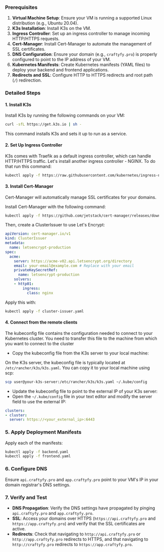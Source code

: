 ### Prerequisites

1. **Virtual Machine Setup**: Ensure your VM is running a supported Linux distribution (e.g., Ubuntu 20.04).
2. **K3s Installation**: Install K3s on the VM.
3. **Ingress Controller**: Set up an ingress controller to manage incoming HTTP/HTTPS requests.
4. **Cert-Manager**: Install Cert-Manager to automate the management of SSL certificates.
5. **DNS Configuration**: Ensure your domain (e.g., `craftyfy.pro`) is properly configured to point to the IP address of your VM.
6. **Kubernetes Manifests**: Create Kubernetes manifests (YAML files) to deploy your backend and frontend applications.
7. **Redirects and SSL**: Configure HTTP to HTTPS redirects and root path (`/`) redirection.

### Detailed Steps

#### 1. Install K3s

Install K3s by running the following commands on your VM:

```bash
curl -sfL https://get.k3s.io | sh -
```

This command installs K3s and sets it up to run as a service.

#### 2. Set Up Ingress Controller

K3s comes with Traefik as a default ingress controller, which can handle HTTP/HTTPS traffic. 
Let's install another ingress controller - NGINX. To do that run this command:

```bash
kubectl apply -f https://raw.githubusercontent.com/kubernetes/ingress-nginx/main/deploy/static/provider/cloud/deploy.yaml
```

#### 3. Install Cert-Manager

Cert-Manager will automatically manage SSL certificates for your domains.

Install Cert-Manager with the following command:

```bash
kubectl apply -f https://github.com/jetstack/cert-manager/releases/download/v1.11.0/cert-manager.yaml
```

Then, create a ClusterIssuer to use Let's Encrypt:

```yaml
apiVersion: cert-manager.io/v1
kind: ClusterIssuer
metadata:
  name: letsencrypt-production
spec:
  acme:
    server: https://acme-v02.api.letsencrypt.org/directory
    email: your-email@example.com # Replace with your email
    privateKeySecretRef:
      name: letsencrypt-production
    solvers:
    - http01:
        ingress:
          class: nginx

```

Apply this with:

```bash
kubectl apply -f cluster-issuer.yaml
```

#### 4. Connect from the remote clients
The kubeconfig file contains the configuration needed to connect to your Kubernetes cluster. 
You need to transfer this file to the machine from which you want to connect to the cluster

- Copy the kubeconfig file from the K3s server to your local machine:

On the K3s server, the kubeconfig file is typically located at `/etc/rancher/k3s/k3s.yaml`. You can copy it to your local machine using scp:

```bash
scp user@your-k3s-server:/etc/rancher/k3s/k3s.yaml ~/.kube/config
```

- Update the kubeconfig file to point to the external IP of your K3s server:
- Open the `~/.kube/config` file in your text editor and modify the server field to use the external IP:


```yaml
clusters:
- cluster:
  server: https://<your_external_ip>:6443
```

### 5. Apply Deployment Manifests

Apply each of the manifests:

```bash
kubectl apply -f backend.yaml
kubectl apply -f frontend.yaml
```

### 6. Configure DNS

Ensure `api.craftyfy.pro` and `app.craftyfy.pro` point to your VM's IP in your domain registrar's DNS settings.

### 7. Verify and Test

- **DNS Propagation**: Verify the DNS settings have propagated by pinging `api.craftyfy.pro` and `app.craftyfy.pro`.
- **SSL**: Access your domains over HTTPS (`https://api.craftyfy.pro` and `https://app.craftyfy.pro`) and verify that the SSL certificates are active.
- **Redirects**: Check that navigating to `http://api.craftyfy.pro` or `http://app.craftyfy.pro` redirects to HTTPS, and that navigating to `http://craftyfy.pro` redirects to `https://app.craftyfy.pro`.
